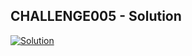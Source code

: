## CHALLENGE005 - Solution

[![Solution](https://img.youtube.com/vi/J9D1pVM62JU/maxresdefault.jpg)](https://youtu.be/J9D1pVM62JU)
